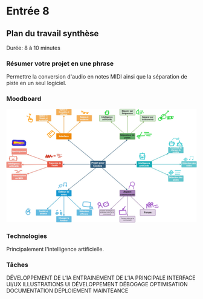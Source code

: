 # Entrée 8
## Plan du travail synthèse
Durée: 8 à 10 minutes

### Résumer votre projet en une phrase
Permettre la conversion d'audio en notes MIDI ainsi que la séparation de piste en un seul logiciel.

### Moodboard
![moodboard](Images/moodboard.jpg)

### Technologies
Principalement l'intelligence artificielle.

### Tâches
DÉVELOPPEMENT DE L’IA
ENTRAINEMENT DE L’IA PRINCIPALE
INTERFACE UI/UX
ILLUSTRATIONS UI
DÉVELOPPEMENT
DÉBOGAGE
OPTIMISATION
DOCUMENTATION
DÉPLOIEMENT
MAINTEANCE


